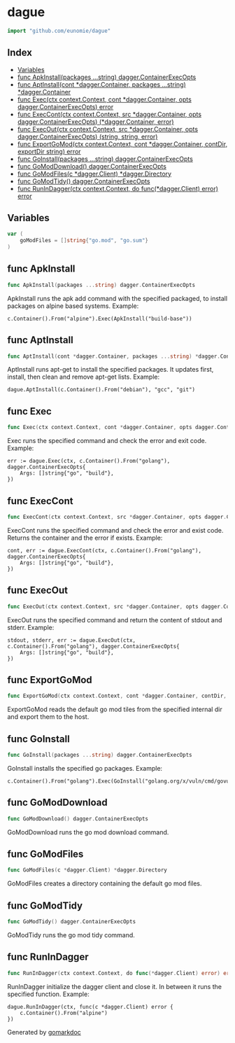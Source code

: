 <!-- gomarkdoc:embed:start -->

<!-- Code generated by gomarkdoc. DO NOT EDIT -->

# dague

```go
import "github.com/eunomie/dague"
```

## Index

- [Variables](<#variables>)
- [func ApkInstall(packages ...string) dagger.ContainerExecOpts](<#func-apkinstall>)
- [func AptInstall(cont *dagger.Container, packages ...string) *dagger.Container](<#func-aptinstall>)
- [func Exec(ctx context.Context, cont *dagger.Container, opts dagger.ContainerExecOpts) error](<#func-exec>)
- [func ExecCont(ctx context.Context, src *dagger.Container, opts dagger.ContainerExecOpts) (*dagger.Container, error)](<#func-execcont>)
- [func ExecOut(ctx context.Context, src *dagger.Container, opts dagger.ContainerExecOpts) (string, string, error)](<#func-execout>)
- [func ExportGoMod(ctx context.Context, cont *dagger.Container, contDir, exportDir string) error](<#func-exportgomod>)
- [func GoInstall(packages ...string) dagger.ContainerExecOpts](<#func-goinstall>)
- [func GoModDownload() dagger.ContainerExecOpts](<#func-gomoddownload>)
- [func GoModFiles(c *dagger.Client) *dagger.Directory](<#func-gomodfiles>)
- [func GoModTidy() dagger.ContainerExecOpts](<#func-gomodtidy>)
- [func RunInDagger(ctx context.Context, do func(*dagger.Client) error) error](<#func-runindagger>)


## Variables

```go
var (
    goModFiles = []string{"go.mod", "go.sum"}
)
```

## func ApkInstall

```go
func ApkInstall(packages ...string) dagger.ContainerExecOpts
```

ApkInstall runs the apk add command with the specified packaged, to install packages on alpine based systems. Example:

```
c.Container().From("alpine").Exec(ApkInstall("build-base"))
```

## func AptInstall

```go
func AptInstall(cont *dagger.Container, packages ...string) *dagger.Container
```

AptInstall runs apt\-get to install the specified packages. It updates first, install, then clean and remove apt\-get lists. Example:

```
dague.AptInstall(c.Container().From("debian"), "gcc", "git")
```

## func Exec

```go
func Exec(ctx context.Context, cont *dagger.Container, opts dagger.ContainerExecOpts) error
```

Exec runs the specified command and check the error and exit code. Example:

```
err := dague.Exec(ctx, c.Container().From("golang"), dagger.ContainerExecOpts{
    Args: []string{"go", "build"},
})
```

## func ExecCont

```go
func ExecCont(ctx context.Context, src *dagger.Container, opts dagger.ContainerExecOpts) (*dagger.Container, error)
```

ExecCont runs the specified command and check the error and exist code. Returns the container and the error if exists. Example:

```
cont, err := dague.ExecCont(ctx, c.Container().From("golang"), dagger.ContainerExecOpts{
    Args: []string{"go", "build"},
})
```

## func ExecOut

```go
func ExecOut(ctx context.Context, src *dagger.Container, opts dagger.ContainerExecOpts) (string, string, error)
```

ExecOut runs the specified command and return the content of stdout and stderr. Example:

```
stdout, stderr, err := dague.ExecOut(ctx, c.Container().From("golang"), dagger.ContainerExecOpts{
    Args: []string{"go", "build"},
})
```

## func ExportGoMod

```go
func ExportGoMod(ctx context.Context, cont *dagger.Container, contDir, exportDir string) error
```

ExportGoMod reads the default go mod tiles from the specified internal dir and export them to the host.

## func GoInstall

```go
func GoInstall(packages ...string) dagger.ContainerExecOpts
```

GoInstall installs the specified go packages. Example:

```
c.Container().From("golang").Exec(GoInstall("golang.org/x/vuln/cmd/govulncheck@latest"))
```

## func GoModDownload

```go
func GoModDownload() dagger.ContainerExecOpts
```

GoModDownload runs the go mod download command.

## func GoModFiles

```go
func GoModFiles(c *dagger.Client) *dagger.Directory
```

GoModFiles creates a directory containing the default go mod files.

## func GoModTidy

```go
func GoModTidy() dagger.ContainerExecOpts
```

GoModTidy runs the go mod tidy command.

## func RunInDagger

```go
func RunInDagger(ctx context.Context, do func(*dagger.Client) error) error
```

RunInDagger initialize the dagger client and close it. In between it runs the specified function. Example:

```
dague.RunInDagger(ctx, func(c *dagger.Client) error {
    c.Container().From("alpine")
})
```



Generated by [gomarkdoc](<https://github.com/princjef/gomarkdoc>)


<!-- gomarkdoc:embed:end -->